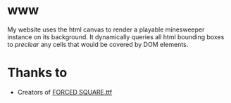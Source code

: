# www

My website uses the html canvas to render a playable minesweeper instance on its background. It dynamically queries all html bounding boxes to _preclear_ any cells that would be covered by DOM elements.

# Thanks to

- Creators of [FORCED SQUARE.ttf](http://www.dafont.com/forced-square.font)
